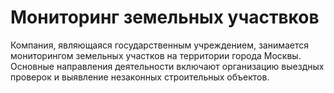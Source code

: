 # Мониторинг земельных участвков
Компания, являющаяся государственным учреждением, занимается мониторингом земельных участков на территории города Москвы. Основные направления деятельности включают организацию выездных проверок и выявление незаконных строительных объектов.
